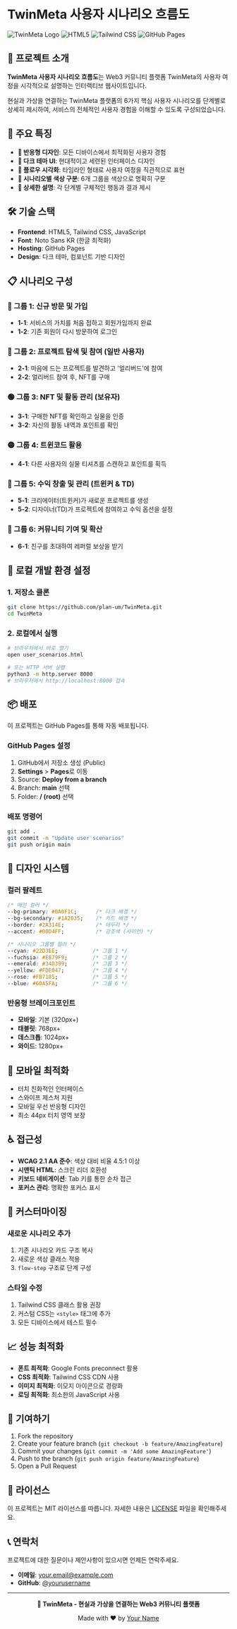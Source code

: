 # TwinMeta 사용자 시나리오 흐름도

![TwinMeta Logo](https://img.shields.io/badge/TwinMeta-Web3%20Community-00D4FF?style=for-the-badge)
![HTML5](https://img.shields.io/badge/HTML5-E34F26?style=for-the-badge&logo=html5&logoColor=white)
![Tailwind CSS](https://img.shields.io/badge/Tailwind_CSS-38B2AC?style=for-the-badge&logo=tailwind-css&logoColor=white)
![GitHub Pages](https://img.shields.io/badge/GitHub%20Pages-327FC7.svg?style=for-the-badge&logo=github&logoColor=white)

## 📖 프로젝트 소개

**TwinMeta 사용자 시나리오 흐름도**는 Web3 커뮤니티 플랫폼 TwinMeta의 사용자 여정을 시각적으로 설명하는 인터랙티브 웹사이트입니다. 

현실과 가상을 연결하는 TwinMeta 플랫폼의 6가지 핵심 사용자 시나리오를 단계별로 상세히 제시하여, 서비스의 전체적인 사용자 경험을 이해할 수 있도록 구성되었습니다.

## 🌟 주요 특징

- **📱 반응형 디자인**: 모든 디바이스에서 최적화된 사용자 경험
- **🎨 다크 테마 UI**: 현대적이고 세련된 인터페이스 디자인
- **🔄 플로우 시각화**: 타임라인 형태로 사용자 여정을 직관적으로 표현
- **🎯 시나리오별 색상 구분**: 6개 그룹을 색상으로 명확히 구분
- **📖 상세한 설명**: 각 단계별 구체적인 행동과 결과 제시

## 🛠️ 기술 스택

- **Frontend**: HTML5, Tailwind CSS, JavaScript
- **Font**: Noto Sans KR (한글 최적화)
- **Hosting**: GitHub Pages
- **Design**: 다크 테마, 컴포넌트 기반 디자인

## 📋 시나리오 구성

### 🔷 그룹 1: 신규 방문 및 가입
- **1-1**: 서비스의 가치를 처음 접하고 회원가입까지 완료
- **1-2**: 기존 회원이 다시 방문하여 로그인

### 🔶 그룹 2: 프로젝트 탐색 및 참여 (일반 사용자)
- **2-1**: 마음에 드는 프로젝트를 발견하고 '얼리버드'에 참여
- **2-2**: 얼리버드 참여 후, NFT를 구매

### 🟢 그룹 3: NFT 및 활동 관리 (보유자)
- **3-1**: 구매한 NFT를 확인하고 실물을 인증
- **3-2**: 자신의 활동 내역과 포인트를 확인

### 🟡 그룹 4: 트윈코드 활용
- **4-1**: 다른 사용자의 실물 티셔츠를 스캔하고 포인트를 획득

### 🔴 그룹 5: 수익 창출 및 관리 (트윈커 & TD)
- **5-1**: 크리에이터(트윈커)가 새로운 프로젝트를 생성
- **5-2**: 디자이너(TD)가 프로젝트에 참여하고 수익 옵션을 설정

### 🔵 그룹 6: 커뮤니티 기여 및 확산
- **6-1**: 친구를 초대하여 레퍼럴 보상을 받기

## 🚀 로컬 개발 환경 설정

### 1. 저장소 클론
```bash
git clone https://github.com/plan-um/TwinMeta.git
cd TwinMeta
```

### 2. 로컬에서 실행
```bash
# 브라우저에서 바로 열기
open user_scenarios.html

# 또는 HTTP 서버 실행
python3 -m http.server 8000
# 브라우저에서 http://localhost:8000 접속
```

## 📦 배포

이 프로젝트는 GitHub Pages를 통해 자동 배포됩니다.

### GitHub Pages 설정
1. GitHub에서 저장소 생성 (Public)
2. **Settings** > **Pages**로 이동
3. Source: **Deploy from a branch**
4. Branch: **main** 선택
5. Folder: **/ (root)** 선택

### 배포 명령어
```bash
git add .
git commit -m "Update user scenarios"
git push origin main
```

## 🎨 디자인 시스템

### 컬러 팔레트
```css
/* 메인 컬러 */
--bg-primary: #0A0F1C;      /* 다크 배경 */
--bg-secondary: #1A2035;    /* 카드 배경 */
--border: #2A314E;          /* 테두리 */
--accent: #00D4FF;          /* 강조색 (사이언) */

/* 시나리오 그룹별 컬러 */
--cyan: #22D3EE;           /* 그룹 1 */
--fuchsia: #E879F9;        /* 그룹 2 */  
--emerald: #34D399;        /* 그룹 3 */
--yellow: #FDE047;         /* 그룹 4 */
--rose: #FB7185;           /* 그룹 5 */
--blue: #60A5FA;           /* 그룹 6 */
```

### 반응형 브레이크포인트
- **모바일**: 기본 (320px+)
- **태블릿**: 768px+
- **데스크톱**: 1024px+
- **와이드**: 1280px+

## 📱 모바일 최적화

- 터치 친화적인 인터페이스
- 스와이프 제스처 지원
- 모바일 우선 반응형 디자인
- 최소 44px 터치 영역 보장

## ♿ 접근성

- **WCAG 2.1 AA 준수**: 색상 대비 비율 4.5:1 이상
- **시맨틱 HTML**: 스크린 리더 호환성
- **키보드 네비게이션**: Tab 키를 통한 순차 접근
- **포커스 관리**: 명확한 포커스 표시

## 🔧 커스터마이징

### 새로운 시나리오 추가
1. 기존 시나리오 카드 구조 복사
2. 새로운 색상 클래스 적용
3. `flow-step` 구조로 단계 구성

### 스타일 수정
1. Tailwind CSS 클래스 활용 권장
2. 커스텀 CSS는 `<style>` 태그에 추가
3. 모든 디바이스에서 테스트 필수

## 📈 성능 최적화

- **폰트 최적화**: Google Fonts preconnect 활용
- **CSS 최적화**: Tailwind CSS CDN 사용
- **이미지 최적화**: 이모지 아이콘으로 경량화
- **로딩 최적화**: 최소한의 JavaScript 사용

## 🤝 기여하기

1. Fork the repository
2. Create your feature branch (`git checkout -b feature/AmazingFeature`)
3. Commit your changes (`git commit -m 'Add some AmazingFeature'`)
4. Push to the branch (`git push origin feature/AmazingFeature`)
5. Open a Pull Request

## 📄 라이선스

이 프로젝트는 MIT 라이선스를 따릅니다. 자세한 내용은 [LICENSE](LICENSE) 파일을 확인해주세요.

## 📞 연락처

프로젝트에 대한 질문이나 제안사항이 있으시면 언제든 연락주세요.

- **이메일**: your.email@example.com
- **GitHub**: [@yourusername](https://github.com/yourusername)

---

<div align="center">

**🔮 TwinMeta - 현실과 가상을 연결하는 Web3 커뮤니티 플랫폼**

Made with ❤️ by [Your Name](https://github.com/yourusername)

</div>